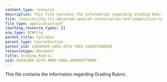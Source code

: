 ```yaml
---
content_type: resource
description: This file contains the information regarding Grading Rubric.
file: /courses/21g-711-advanced-spanish-conversation-and-composition-spring-2014/deb9c86b327940096d6aa08500f76d09_MIT21G_711S14_Grad_Rub.pdf
file_type: application/pdf
learning_resource_types: []
ocw_type: OCWFile
parent_title: Syllabus
parent_type: CourseSection
parent_uid: e1b30583-a401-357e-7b01-3eb537dd81b0
resourcetype: Document
title: Grading Rubric
uid: deb9c86b-3279-4009-6d6a-a08500f76d09
---
```

This file contains the information regarding Grading Rubric.

